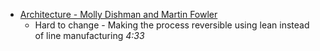 - [Architecture - Molly Dishman and Martin Fowler](https://www.youtube.com/watch?v=VjKYO6DP3fo&list=PLH32cBoGy9vOCa9tPi1WrLn5QWd3Cq3uh&index=13)
    - Hard to change - Making the process reversible using lean instead of line manufacturing *4:33*
